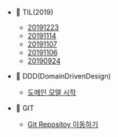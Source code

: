 - :blue_book: TIL(2019)
  - [20191223](./TIL2019/20191223.md)
  - [20191114](./TIL2019/20191114.md)
  - [20191107](./TIL2019/20191107.md)
  - [20191106](./TIL2019/[TIL]20191106.md)
  - [20190924](./TIL2019/[TIL]20190924.md)

- :blue_book: DDD(DomainDrivenDesign)
  - [도메인 모델 시작](./DDD/도메인모델시작.md)

- :blue_book: GIT
  - [Git Repositoy 이동하기](./GIT/mirror.md)